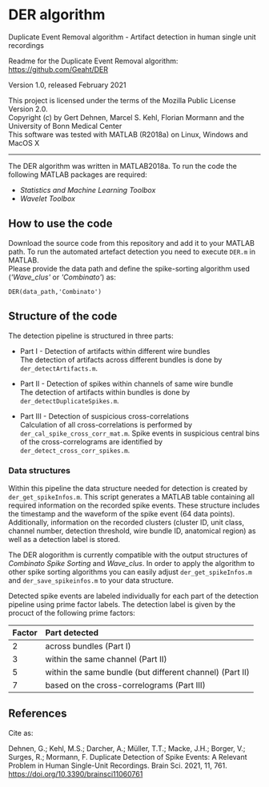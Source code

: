 # DER algorithm
Duplicate Event Removal algorithm - Artifact detection in human single unit recordings 

Readme for the Duplicate Event Removal algorithm:  
https://github.com/Geaht/DER

Version 1.0, released February 2021  

This project is licensed under the terms of the Mozilla Public License Version 2.0.  
Copyright (c) by Gert Dehnen, Marcel S. Kehl, Florian Mormann and the University of Bonn Medical Center  
This software was tested with MATLAB (R2018a) on Linux, Windows and MacOS X

------------------------------------------------------------------------------------------
The DER algorithm was written in MATLAB2018a. 
To run the code the following MATLAB packages are required:  

* *Statistics and Machine Learning Toolbox*
* *Wavelet Toolbox*  


## How to use the code 

Download the source code from this repository and add it to your MATLAB path. 
To run the automated artefact detection you need to execute `DER.m` in MATLAB.  
Please provide the data path and define the spike-sorting algorithm used (*'Wave_clus'* or *'Combinato'*) as:  

```
DER(data_path,'Combinato')
```  

## Structure of the code

The detection pipeline is structured in three parts: 

* Part I - Detection of artifacts within different wire bundles  
The detection of artifacts across different bundles is done by `der_detectArtifacts.m`.  

* Part II - Detection of spikes within channels of same wire bundle  
The detection of artifacts within bundles is done by `der_detectDuplicateSpikes.m`.  

* Part III - Detection of suspicious cross-correlations  
Calculation of all cross-correlations is performed by `der_cal_spike_cross_corr_mat.m`.
Spike events in suspicious central bins of the cross-correlograms are identified by `der_detect_cross_corr_spikes.m`.

### Data structures

Within this pipeline the data structure needed for detection is created by `der_get_spikeInfos.m`.
This script generates a MATLAB table containing all required information on the recorded spike events.
These structure includes the timestamp and the waveform of the spike event (64 data points). 
Additionally, information on the recorded clusters (cluster ID, unit class, channel number, detection threshold, wire bundle ID, anatomical region) as well as a detection label is stored. 

The DER alogorithm is currently compatible with the output structures of *Combinato Spike Sorting* and *Wave_clus*.
In order to apply the algorithm to other spike sorting algorithms you can easily adjust `der_get_spikeInfos.m` 
and `der_save_spikeinfos.m` to your data structure. 

Detected spike events are labeled individually for each part of the detection pipeline using prime factor labels.
The detection label is given by the procuct of the following prime factors:

Factor | Part detected
:---|:---
2   | across bundles (Part I)
3   | within the same channel (Part II)  
5   | within the same bundle (but different channel) (Part II)  
7   | based on the cross-correlograms (Part III)

## References

Cite as: 

Dehnen, G.; Kehl, M.S.; Darcher, A.; Müller, T.T.; Macke, J.H.; Borger, V.; Surges, R.; Mormann, F. Duplicate Detection of Spike Events: A Relevant Problem in Human Single-Unit Recordings. Brain Sci. 2021, 11, 761. https://doi.org/10.3390/brainsci11060761

